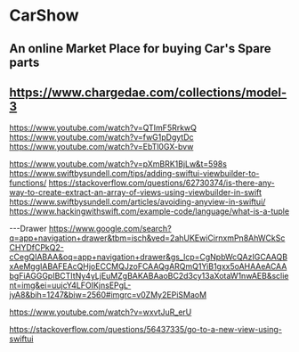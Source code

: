 # CarShow
 An online Market Place for buying Car's Spare parts
---
https://www.chargedae.com/collections/model-3
---
https://www.youtube.com/watch?v=QTImF5RrkwQ
https://www.youtube.com/watch?v=fwG1pDgytDc
https://www.youtube.com/watch?v=EbTl0GX-bvw

https://www.youtube.com/watch?v=pXmBRK1BjLw&t=598s
https://www.swiftbysundell.com/tips/adding-swiftui-viewbuilder-to-functions/
https://stackoverflow.com/questions/62730374/is-there-any-way-to-create-extract-an-array-of-views-using-viewbuilder-in-swift
https://www.swiftbysundell.com/articles/avoiding-anyview-in-swiftui/
https://www.hackingwithswift.com/example-code/language/what-is-a-tuple

---Drawer
https://www.google.com/search?q=app+navigation+drawer&tbm=isch&ved=2ahUKEwiCirnxmPn8AhWCkScCHYDfCPkQ2-cCegQIABAA&oq=app+navigation+drawer&gs_lcp=CgNpbWcQAzIGCAAQBxAeMggIABAFEAcQHjoECCMQJzoFCAAQgARQmQ1YiB1gxx5oAHAAeACAAbgFiAGGGpIBCTItNy4yLjEuMZgBAKABAaoBC2d3cy13aXotaW1nwAEB&sclient=img&ei=uujcY4LFOIKjnsEPgL-jyA8&bih=1247&biw=2560#imgrc=v0ZMy2EPiSMaoM

https://www.youtube.com/watch?v=wxvtJuR_erU

https://stackoverflow.com/questions/56437335/go-to-a-new-view-using-swiftui
